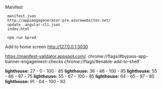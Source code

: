 Manifest
```
 manifest.json
 http://appimagegenerator-pre.azurewebsites.net/
 update .angular-cli.json
 index.html
 
 npm run bprod

 ```

Add to home screen
http://127.0.0.1:3030

https://manifest-validator.appspot.com/.
chrome://flags/#bypass-app-banner-engagement-checks
chrome://flags/#enable-add-to-shelf

**lighthouse:** 27 - 0 - 100 - 85
**lighthouse:** 36 - 46 - 100 - 85
**lighthouse:** 55 - 66 - 97 - 75
**lighthouse:** 55 - 67 - 100 - 85
**lighthouse:** 64 - 65 - 97 - 85
**lighthouse:** 91 - 64 - 100 - 92


